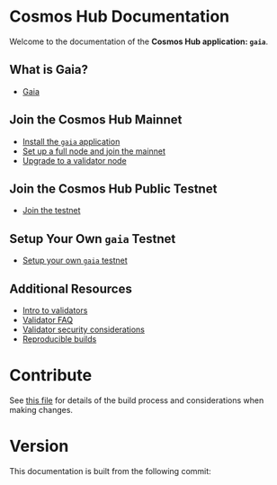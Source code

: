 # Cosmos Hub Documentation

Welcome to the documentation of the **Cosmos Hub application: `gaia`**.

## What is Gaia?

- [Gaia](./what-is-gaia.md)

## Join the Cosmos Hub Mainnet

- [Install the `gaia` application](./installation.md)
- [Set up a full node and join the mainnet](./join-mainnet.md)
- [Upgrade to a validator node](./validators/validator-setup.md)

## Join the Cosmos Hub Public Testnet

- [Join the testnet](./join-testnet.md)

## Setup Your Own `gaia` Testnet

- [Setup your own `gaia` testnet](./deploy-testnet.md)

## Additional Resources

- [Intro to validators](./validators/overview.md)
- [Validator FAQ](./validators/validator-faq.md)
- [Validator security considerations](./validators/security.md)
- [Reproducible builds](./reproducible-builds.md)

# Contribute

See [this file](https://github.com/cosmos/gaia/blob/master/docs/DOCS_README.md) for details of the build process and
considerations when making changes.

# Version

 This documentation is built from the following commit:
